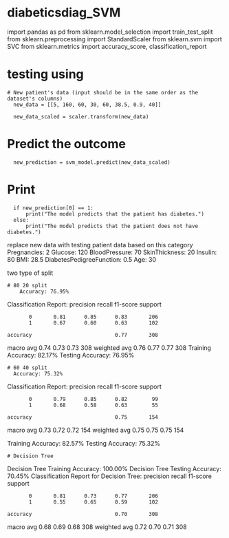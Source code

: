 # diabeticsdiag_SVM

import pandas as pd 
from sklearn.model_selection import train_test_split
from sklearn.preprocessing import StandardScaler
from sklearn.svm import SVC
from sklearn.metrics import accuracy_score, classification_report

# testing using 
    # New patient's data (input should be in the same order as the dataset's columns)
      new_data = [[5, 160, 60, 30, 60, 38.5, 0.9, 40]]

      new_data_scaled = scaler.transform(new_data)

   # Predict the outcome
      new_prediction = svm_model.predict(new_data_scaled)

  # Print
      if new_prediction[0] == 1:
          print("The model predicts that the patient has diabetes.")
      else:
          print("The model predicts that the patient does not have diabetes.")
  
replace new data with testing patient data based on this category 
Pregnancies: 2
Glucose: 120
BloodPressure: 70
SkinThickness: 20
Insulin: 80
BMI: 28.5
DiabetesPedigreeFunction: 0.5
Age: 30

two type of split 

    # 80 20 split 
        Accuracy: 76.95%
Classification Report:
              precision    recall  f1-score   support

           0       0.81      0.85      0.83       206
           1       0.67      0.60      0.63       102

    accuracy                           0.77       308
   macro avg       0.74      0.73      0.73       308
weighted avg       0.76      0.77      0.77       308
  Training Accuracy: 82.17%
Testing Accuracy: 76.95%

    # 60 40 split 
      Accuracy: 75.32%
Classification Report:
              precision    recall  f1-score   support

           0       0.79      0.85      0.82        99
           1       0.68      0.58      0.63        55

    accuracy                           0.75       154
   macro avg       0.73      0.72      0.72       154
weighted avg       0.75      0.75      0.75       154

Training Accuracy: 82.57%
Testing Accuracy: 75.32%

    # Decision Tree
Decision Tree Training Accuracy: 100.00%
Decision Tree Testing Accuracy: 70.45%
Classification Report for Decision Tree:
              precision    recall  f1-score   support

           0       0.81      0.73      0.77       206
           1       0.55      0.65      0.59       102

    accuracy                           0.70       308
   macro avg       0.68      0.69      0.68       308
weighted avg       0.72      0.70      0.71       308

